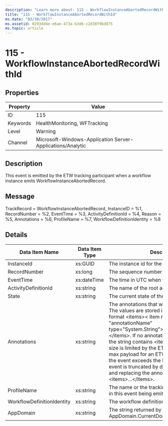 ```yaml
---
description: "Learn more about: 115 - WorkflowInstanceAbortedRecordWithId"
title: "115 - WorkflowInstanceAbortedRecordWithId"
ms.date: "03/30/2017"
ms.assetid: 0293dd4e-e6ae-473a-b3d6-c2d38f9bd875
ms.topic: article
---
```

# 115 - WorkflowInstanceAbortedRecordWithId

## Properties

| Property | Value |
| - | - |
|ID|115|  
|Keywords|HealthMonitoring, WFTracking|  
|Level|Warning|  
|Channel|Microsoft-Windows-Application Server-Applications/Analytic|  
  
## Description  

 This event is emitted by the ETW tracking participant when a workflow instance emits WorkflowInstanceAbortedRecord.  
  
## Message  

 TrackRecord = WorkflowInstanceAbortedRecord, InstanceID = %1, RecordNumber = %2, EventTime = %3, ActivityDefinitionId = %4, Reason = %5,  Annotations = %6, ProfileName = %7, WorkflowDefinitionIdentity = %8  
  
## Details  
  
|Data Item Name|Data Item Type|Description|  
|--------------------|--------------------|-----------------|  
|InstanceId|xs:GUID|The instance id for the workflow|  
|RecordNumber|xs:long|The sequence number of the emitted record|  
|EventTime|xs:dateTime|The time in UTC when the event was emitted|  
|ActivityDefinitionId|xs:string|The name of the root activity in the workflow|  
|State|xs:string|The current state of the Workflow.|  
|Annotations|xs:string|The annotations that were added to this event. The values are stored in an xml element in the format \<items>\< item name = "annotationName" type="System.String">annotationValue\</item>\</items>. If no annotations are specified then the string contains \<items/>. The ETW event size is limited by the ETW buffer size or the max payload for an ETW event. If the size of the event exceeds the ETW limits, then the event is truncated by dropping the annotations and replacing the annotation value with \<items>...\</items>.|  
|ProfileName|xs:string|The name or the tracking profile that resulted in this event being emitted|  
|WorkflowDefinitionIdentity|xs:string|The workflow definition id|  
|AppDomain|xs:string|The string returned by AppDomain.CurrentDomain.FriendlyName.|
